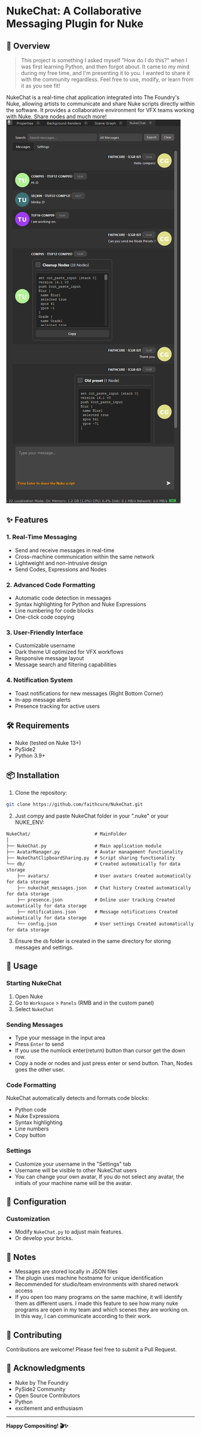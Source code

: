 # NukeChat: A Collaborative Messaging Plugin for Nuke
## 🚀 Overview
> This project is something I asked myself "How do I do this?" when I was first learning Python, and then forgot about. It came to my mind during my free time, and I'm presenting it to you. I wanted to share it with the community regardless. Feel free to use, modify, or learn from it as you see fit!

NukeChat is a real-time chat application integrated into The Foundry's Nuke, allowing artists to communicate and share Nuke scripts directly within the software. It provides a collaborative environment for VFX teams working with Nuke. Share nodes and much more!
![Thumbnail](https://github.com/faithcure/NukeChat/blob/main/db/1.jpg)
## ✨ Features

### 1. Real-Time Messaging
- Send and receive messages in real-time
- Cross-machine communication within the same network
- Lightweight and non-intrusive design
- Send Codes, Expressions and Nodes

### 2. Advanced Code Formatting
- Automatic code detection in messages
- Syntax highlighting for Python and Nuke Expressions
- Line numbering for code blocks
- One-click code copying

### 3. User-Friendly Interface
- Customizable username
- Dark theme UI optimized for VFX workflows
- Responsive message layout
- Message search and filtering capabilities

### 4. Notification System
- Toast notifications for new messages (Right Bottom Corner)
- In-app message alerts
- Presence tracking for active users

## 🛠 Requirements
- Nuke (tested on Nuke 13+)
- PySide2
- Python 3.9+

## 📦 Installation

1. Clone the repository:
```bash
git clone https://github.com/faithcure/NukeChat.git
```

2. Just compy and paste NukeChat folder in your ".nuke" or your NUKE_ENV:

```
NukeChat/                        # MainFolder
│
├── NukeChat.py                  # Main application module
├── AvatarManager.py             # Avatar management functionality
├── NukeChatClipboardSharing.py  # Script sharing functionality
└── db/                          # Created automatically for data storage
    ├── avatars/                 # User avatars Created automatically for data storage
    ├── nukechat_messages.json   # Chat history Created automatically for data storage
    ├── presence.json            # Online user tracking Created automatically for data storage
    ├── notifications.json       # Message notifications Created automatically for data storage
    └── config.json              # User settings Created automatically for data storage
```

3. Ensure the `db` folder is created in the same directory for storing messages and settings.

## 🚀 Usage

### Starting NukeChat
1. Open Nuke
2. Go to `Workspace` > `Panels` (RMB and in the custom panel)
3. Select `NukeChat`

### Sending Messages
- Type your message in the input area
- Press `Enter` to send
- If you use the numlock enter(return) button than cursor get the down row.
- Copy a node or nodes and just press enter or send button. Than, Nodes goes the other user.

### Code Formatting
NukeChat automatically detects and formats code blocks:
- Python code
- Nuke Expressions
- Syntax highlighting
- Line numbers
- Copy button

### Settings
- Customize your username in the "Settings" tab
- Username will be visible to other NukeChat users
- You can change your own avatar, If you do not select any avatar, the initials of your machine name will be the avatar.

## 🔧 Configuration

### Customization
- Modify `NukeChat.py` to adjust main features.
- Or develop your bricks.

## 📝 Notes
- Messages are stored locally in JSON files
- The plugin uses machine hostname for unique identification
- Recommended for studio/team environments with shared network access
- If you open too many programs on the same machine, it will identify them as different users. I made this feature to see how many nuke programs are open in my team and which scenes they are working on. In this way, I can communicate according to their work.

## 🤝 Contributing
Contributions are welcome! Please feel free to submit a Pull Request.

## 🙌 Acknowledgments
- Nuke by The Foundry
- PySide2 Community
- Open Source Contributors
- Python
- excitement and enthusiasm

---

**Happy Compositing! 🎬✨**
